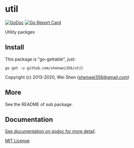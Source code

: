 # util


[![GoDoc](https://godoc.org/github.com/shenwei356/util?status.svg)](https://godoc.org/github.com/shenwei356/util)
[![Go Report Card](https://goreportcard.com/badge/github.com/shenwei356/util)](https://goreportcard.com/report/github.com/shenwei356/util)

Utility packges

## Install

This package is "go-gettable", just:

    go get -u github.com/shenwei356/util

Copyright (c) 2013-2020, Wei Shen (shenwei356@gmail.com)

## More

See the README of sub package.

## Documentation

[See documentation on godoc for more detail](https://godoc.org/github.com/shenwei356/util).

[MIT License](https://github.com/shenwei356/util/blob/master/LICENSE)

